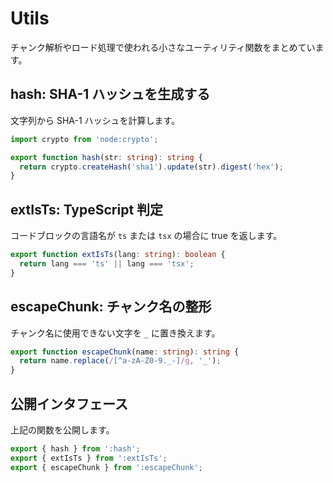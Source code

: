 # Utils

チャンク解析やロード処理で使われる小さなユーティリティ関数をまとめています。

## hash: SHA-1 ハッシュを生成する

文字列から SHA-1 ハッシュを計算します。

```ts hash
import crypto from 'node:crypto';

export function hash(str: string): string {
  return crypto.createHash('sha1').update(str).digest('hex');
}
```

## extIsTs: TypeScript 判定

コードブロックの言語名が `ts` または `tsx` の場合に true を返します。

```ts extIsTs
export function extIsTs(lang: string): boolean {
  return lang === 'ts' || lang === 'tsx';
}
```

## escapeChunk: チャンク名の整形

チャンク名に使用できない文字を `_` に置き換えます。

```ts escapeChunk
export function escapeChunk(name: string): string {
  return name.replace(/[^a-zA-Z0-9._-]/g, '_');
}
```

## 公開インタフェース

上記の関数を公開します。

```ts main
export { hash } from ':hash';
export { extIsTs } from ':extIsTs';
export { escapeChunk } from ':escapeChunk';
```
